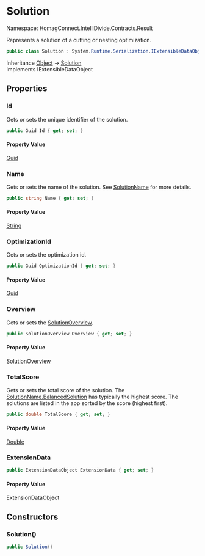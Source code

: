# Solution

Namespace: HomagConnect.IntelliDivide.Contracts.Result

Represents a solution of a cutting or nesting optimization.

```csharp
public class Solution : System.Runtime.Serialization.IExtensibleDataObject
```

Inheritance [Object](https://docs.microsoft.com/en-us/dotnet/api/system.object) → [Solution](./homagconnect.intellidivide.contracts.result.solution.md)<br>
Implements IExtensibleDataObject

## Properties

### **Id**

Gets or sets the unique identifier of the solution.

```csharp
public Guid Id { get; set; }
```

#### Property Value

[Guid](https://docs.microsoft.com/en-us/dotnet/api/system.guid)<br>

### **Name**

Gets or sets the name of the solution. See [SolutionName](./homagconnect.intellidivide.contracts.constants.solutionname.md) for more details.

```csharp
public string Name { get; set; }
```

#### Property Value

[String](https://docs.microsoft.com/en-us/dotnet/api/system.string)<br>

### **OptimizationId**

Gets or sets the optimization id.

```csharp
public Guid OptimizationId { get; set; }
```

#### Property Value

[Guid](https://docs.microsoft.com/en-us/dotnet/api/system.guid)<br>

### **Overview**

Gets or sets the [SolutionOverview](./homagconnect.intellidivide.contracts.result.solutionoverview.md).

```csharp
public SolutionOverview Overview { get; set; }
```

#### Property Value

[SolutionOverview](./homagconnect.intellidivide.contracts.result.solutionoverview.md)<br>

### **TotalScore**

Gets or sets the total score of the solution. The [SolutionName.BalancedSolution](./homagconnect.intellidivide.contracts.constants.solutionname.md#balancedsolution) has typically the
 highest score. The solutions are listed in the app sorted by the score (highest first).

```csharp
public double TotalScore { get; set; }
```

#### Property Value

[Double](https://docs.microsoft.com/en-us/dotnet/api/system.double)<br>

### **ExtensionData**

```csharp
public ExtensionDataObject ExtensionData { get; set; }
```

#### Property Value

ExtensionDataObject<br>

## Constructors

### **Solution()**

```csharp
public Solution()
```
